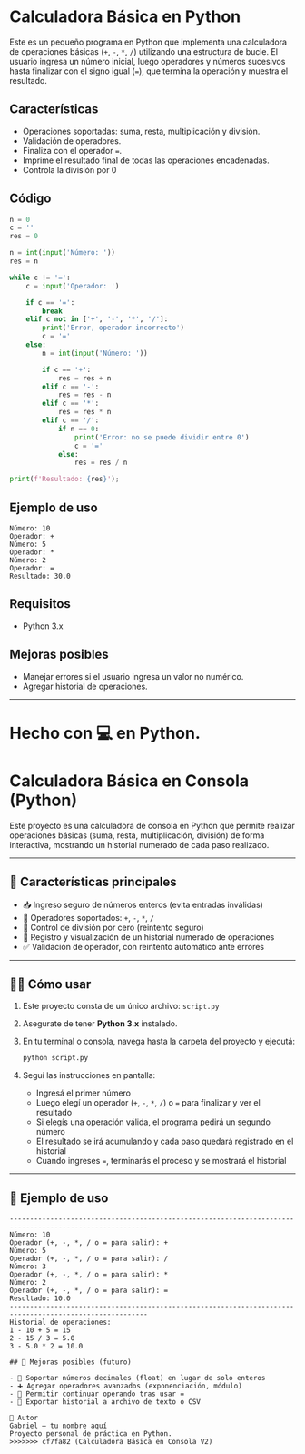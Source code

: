 # Calculadora Básica en Python

Este es un pequeño programa en Python que implementa una calculadora de operaciones básicas (`+`, `-`, `*`, `/`) utilizando una estructura de bucle. El usuario ingresa un número inicial, luego operadores y números sucesivos hasta finalizar con el signo igual (`=`), que termina la operación y muestra el resultado.

## Características

- Operaciones soportadas: suma, resta, multiplicación y división.
- Validación de operadores.
- Finaliza con el operador `=`.
- Imprime el resultado final de todas las operaciones encadenadas.
- Controla la división por 0

## Código

```python
n = 0
c = ''
res = 0

n = int(input('Número: '))
res = n

while c != '=':
    c = input('Operador: ')

    if c == '=':
        break
    elif c not in ['+', '-', '*', '/']:
        print('Error, operador incorrecto')
        c = '='
    else:
        n = int(input('Número: '))

        if c == '+':
            res = res + n
        elif c == '-':
            res = res - n
        elif c == '*':
            res = res * n
        elif c == '/':
            if n == 0:
                print('Error: no se puede dividir entre 0')
                c = '='
            else:
                res = res / n

print(f'Resultado: {res}');
```

## Ejemplo de uso

```text
Número: 10
Operador: +
Número: 5
Operador: *
Número: 2
Operador: =
Resultado: 30.0
```

## Requisitos

- Python 3.x

## Mejoras posibles

- Manejar errores si el usuario ingresa un valor no numérico.
- Agregar historial de operaciones.

---

Hecho con 💻 en Python.
=======
# Calculadora Básica en Consola (Python)

Este proyecto es una calculadora de consola en Python que permite realizar operaciones básicas (suma, resta, multiplicación, división) de forma interactiva, mostrando un historial numerado de cada paso realizado.

---

## 🚀 Características principales

- 📥 Ingreso seguro de números enteros (evita entradas inválidas)
- 🧮 Operadores soportados: `+`, `-`, `*`, `/`
- 🛑 Control de división por cero (reintento seguro)
- 📝 Registro y visualización de un historial numerado de operaciones
- ✅ Validación de operador, con reintento automático ante errores

---

## 🧑‍💻 Cómo usar

1. Este proyecto consta de un único archivo: `script.py`
2. Asegurate de tener **Python 3.x** instalado.
3. En tu terminal o consola, navega hasta la carpeta del proyecto y ejecutá:

    ```bash
    python script.py
    ```

4. Seguí las instrucciones en pantalla:
   - Ingresá el primer número
   - Luego elegí un operador (`+`, `-`, `*`, `/`) o `=` para finalizar y ver el resultado
   - Si elegís una operación válida, el programa pedirá un segundo número
   - El resultado se irá acumulando y cada paso quedará registrado en el historial
   - Cuando ingreses `=`, terminarás el proceso y se mostrará el historial

---

## 🧪 Ejemplo de uso

```text
--------------------------------------------------------------------------------------------------------
Número: 10
Operador (+, -, *, / o = para salir): +
Número: 5
Operador (+, -, *, / o = para salir): /
Número: 3
Operador (+, -, *, / o = para salir): *
Número: 2
Operador (+, -, *, / o = para salir): =
Resultado: 10.0
--------------------------------------------------------------------------------------------------------
Historial de operaciones:
1 - 10 + 5 = 15
2 - 15 / 3 = 5.0
3 - 5.0 * 2 = 10.0

## 📌 Mejoras posibles (futuro)

- 🚫 Soportar números decimales (float) en lugar de solo enteros
- ➕ Agregar operadores avanzados (exponenciación, módulo)
- 🔄 Permitir continuar operando tras usar =
- 💾 Exportar historial a archivo de texto o CSV

📝 Autor
Gabriel – tu nombre aquí
Proyecto personal de práctica en Python.
>>>>>>> cf7fa82 (Calculadora Básica en Consola V2)
